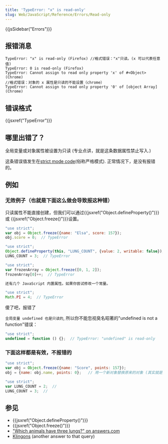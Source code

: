 ```yaml
---
title: 'TypeError: "x" is read-only'
slug: Web/JavaScript/Reference/Errors/Read-only
---
```


{{jsSidebar("Errors")}}

## 报错消息

```plain
TypeError: "x" is read-only (Firefox) //格式错误："x"只读。(x 可以代表任意值)
TypeError: 0 is read-only (Firefox)
TypeError: Cannot assign to read only property 'x' of #<Object> (Chrome)
//格式错误：对象的 x 属性是只读的不能设置（chrome）
TypeError: Cannot assign to read only property '0' of [object Array] (Chrome)
```

## 错误格式

{{jsxref("TypeError")}}

## 哪里出错了？

全局变量或对象属性被设置为只读 (专业点讲，就是这条数据属性禁止写入.)

这条错误值发生在[strict mode code](/zh-CN/docs/Web/JavaScript/Reference/Strict_mode)(俗称严格模式). 正常情况下，是没有报错的。

## 例如

### 无效例子（也就是下面这么做会导致报这种错）

只读属性不能直接创建，但我们可以通过{{jsxref("Object.defineProperty()")}} 或 {{jsxref("Object.freeze()")}}设置。

```js example-bad
"use strict";
var obj = Object.freeze({name: "Elsa", score: 157});
obj.score = 0;  // TypeError

"use strict";
Object.defineProperty(this, "LUNG_COUNT", {value: 2, writable: false});
LUNG_COUNT = 3;  // TypeError

"use strict";
var frozenArray = Object.freeze([0, 1, 2]);
frozenArray[0]++;  // TypeError

还有几个 JavaScript 内置属性。如果你尝试修改一个常量。

"use strict";
Math.PI = 4;  // TypeError
```

傻了吧，报错了

`全局变量 undefined 也是只读的`, 所以你不能忽视臭名昭著的"undefined is not a function"错误：

```js example-bad
"use strict";
undefined = function () {};  // TypeError: "undefined" is read-only
```

### 下面这样都是有效，不报错的

```js example-good
"use strict";
var obj = Object.freeze({name: "Score", points: 157});
obj = {name: obj.name, points: 0};   // 用一个新对象替换原来的对象 (其实就是更改了对象的指针)

"use strict";
var LUNG_COUNT = 2;  //
LUNG_COUNT = 3;  //
```

## 参见

- {{jsxref("Object.defineProperty()")}}
- {{jsxref("Object.freeze()")}}
- ["Which animals have three lungs?" on answers.com](https://www.answers.com/Q/Which_animals_have_three_lungs)
- [Klingons](https://aliens.wikia.com/wiki/Klingon) (another answer to that query)

